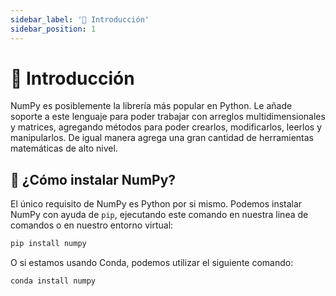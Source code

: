 ```yaml
---
sidebar_label: '🌟 Introducción'
sidebar_position: 1
---
```


# 🌟 Introducción

NumPy es posiblemente la librería más popular en Python. Le añade soporte a este lenguaje para poder trabajar con arreglos multidimensionales y matrices, agregando métodos para poder crearlos, modificarlos, leerlos y manipularlos. De igual manera agrega una gran cantidad de herramientas matemáticas de alto nivel.

## 🎠 ¿Cómo instalar NumPy?

El único requisito de NumPy es Python por si mismo. Podemos instalar NumPy con ayuda de `pip`, ejecutando este comando en nuestra linea de comandos o en nuestro entorno virtual:

```bash title="Instalar NumPy con pip"
pip install numpy
```

O si estamos usando Conda, podemos utilizar el siguiente comando:

```bash title="Instalar NumPy con Conda"
conda install numpy
```
